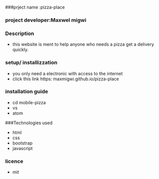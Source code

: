 ###prject name :pizza-place
### project developer:Maxwel migwi
### Description
* this website is ment to help anyone who needs a pizza get a delivery quickly.

### setup/ installizzation
*  you only need a electronic with access to the internet
*  click this link https: maxmigwi.github.io/pizza-place

### installation guide
* cd mobile-pizza 
*  vs 
*  atom

###Technologies used
*  html  
*  css
*  bootstrap
*  javascript


### licence 
*  mit
